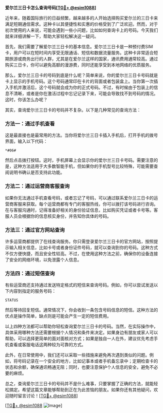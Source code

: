 **爱尔兰三日卡怎么查询号码[[TG💪+ @esim1088](https://t.me/s/esim1088)]**

近年来，随着国际旅行的日益频繁，越来越多的人开始选择购买爱尔兰的三日卡来满足短期通信需求。这种卡以其便捷性和实惠的价格受到了广泛欢迎。然而，对于初次使用的人来说，可能会遇到一些小问题，比如如何查询卡上的号码。今天我们就来详细讲解一下，帮助大家轻松解决这一疑问。

首先，我们需要了解爱尔兰三日卡的基本信息。爱尔兰三日卡是一种预付费SIM卡，用户可以在短时间内享受无限通话、短信和数据流量服务。这种卡非常适合短期旅游或商务出行的人群，尤其是在爱尔兰这样的国家，通讯费用通常较高。通过购买三日卡，你可以避免高额的漫游费，同时还能享受到本地网络的优质服务。

那么，爱尔兰三日卡的号码到底是什么呢？简单来说，你的爱尔兰三日卡号码就是卡上显示的手机号码。这个号码通常印在卡片的背面或者包装盒上。当你第一次插入手机并激活后，这个号码就会成为你的正式号码。不过，有时候由于包装上的信息不清晰，或者是你在激活过程中忘记记录下来，可能会导致找不到号码的情况。这时，你该怎么办呢？

其实，查询爱尔兰三日卡的号码并不复杂。以下是几种常见的查询方法：

### 方法一：通过手机查看

这是最直接也是最常用的方法。当你将爱尔兰三日卡插入手机后，打开手机的拨号界面，输入以下代码：

```
*#06#
```

然后点击拨打按钮。这时，手机屏幕上会显示你的爱尔兰三日卡号码。需要注意的是，这种方法适用于大多数智能手机，但如果你的手机型号比较特殊，可能需要查阅说明书确认是否支持此功能。

### 方法二：通过运营商客服查询

如果你无法通过手机查看号码，或者忘记了号码，可以通过联系爱尔兰三日卡的运营商客服来获取。每个运营商都有专门的客服热线，你可以拨打该号码进行咨询。在与客服沟通时，记得准备好相关的身份验证信息，比如购买凭证或者卡号等。客服人员会根据你的信息核实身份，并告知你具体的号码。

### 方法三：通过官方网站查询

许多运营商都提供了在线查询服务。你只需登录爱尔兰三日卡的官方网站，按照提示输入相关信息，比如卡号或者身份证件号码，就可以查询到你的号码。这种方式不仅方便快捷，而且安全性较高。不过，在使用这种方法之前，确保你的设备连接了安全的网络环境，以免泄露个人信息。

### 方法四：通过短信查询

有些运营商还支持通过发送特定格式的短信来查询号码。例如，你可以尝试发送以下内容到指定的服务号码：

```
STATUS
```

然后等待回复短信。通常情况下，你会收到一条包含号码信息的短信。这种方法的优点是操作简单，缺点则是可能会产生一定的短信费用。

以上四种方法都可以帮助你轻松查询爱尔兰三日卡的号码。当然，在实际操作中，具体采用哪种方法还需要根据个人情况和条件来决定。如果身边有朋友或家人可以帮助，可以选择更简单的面对面核对方式；如果是独自一人在外，建议优先考虑手机查看或客服电话这两种较为可靠的方式。

此外，在日常使用中，我们还可以采取一些措施来避免再次遇到类似的问题。例如，将号码记录在一个安全的地方，比如记事本或者手机备忘录中；定期检查卡的状态和余额，确保通讯畅通无阻；同时，也要注意保护个人信息的安全，避免不必要的麻烦。

总之，查询爱尔兰三日卡的号码并不是什么难事，只要掌握了正确的方法，就能轻松搞定。希望这篇文章能够帮助到正在为此苦恼的朋友。如果你还有其他疑问，欢迎随时留言讨论！[[TG💪+ @esim1088](https://t.me/s/esim1088)]

[[TG💪+ @esim1088](https://t.me/s/esim1088) ![Image](https://i.postimg.cc/4NQfJmqS/Snipaste-2025-05-13-00-14-12.png)]